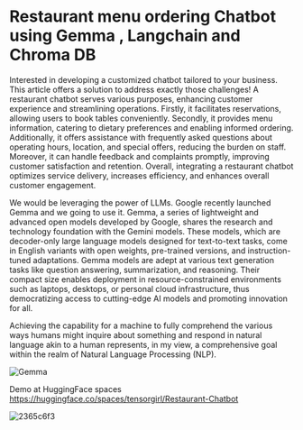 # Restaurant menu ordering Chatbot using Gemma , Langchain and Chroma DB

Interested in developing a customized chatbot tailored to your business. This article offers a solution to address exactly those challenges! A restaurant chatbot serves various purposes, enhancing customer experience and streamlining operations. Firstly, it facilitates reservations, allowing users to book tables conveniently. Secondly, it provides menu information, catering to dietary preferences and enabling informed ordering. Additionally, it offers assistance with frequently asked questions about operating hours, location, and special offers, reducing the burden on staff. Moreover, it can handle feedback and complaints promptly, improving customer satisfaction and retention. Overall, integrating a restaurant chatbot optimizes service delivery, increases efficiency, and enhances overall customer engagement.


We would be leveraging the power of LLMs. Google recently launched Gemma and we going to use it. Gemma, a series of lightweight and advanced open models developed by Google, shares the research and technology foundation with the Gemini models. These models, which are decoder-only large language models designed for text-to-text tasks, come in English variants with open weights, pre-trained versions, and instruction-tuned adaptations. Gemma models are adept at various text generation tasks like question answering, summarization, and reasoning. Their compact size enables deployment in resource-constrained environments such as laptops, desktops, or personal cloud infrastructure, thus democratizing access to cutting-edge AI models and promoting innovation for all.


Achieving the capability for a machine to fully comprehend the various ways humans might inquire about something and respond in natural language akin to a human represents, in my view, a comprehensive goal within the realm of Natural Language Processing (NLP).

![Gemma](https://github.com/ushareng/Restaurant-Menu-ordering-chatbot-using-Gemma-Langchain-and-Chroma-DB/assets/34335028/c63bfd00-9694-4410-881c-dbb92a88c98d)

Demo at HuggingFace spaces 
https://huggingface.co/spaces/tensorgirl/Restaurant-Chatbot

![2365c6f3](https://github.com/ushareng/Restaurant-Menu-ordering-chatbot-using-Gemma-Langchain-and-Chroma-DB/assets/34335028/c9292e3a-4bec-4206-a68f-be9215911588)
